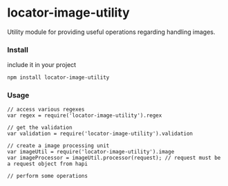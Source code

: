 # locator-image-utility
Utility module for providing useful operations regarding handling images.

### Install
include it in your project

```Bash
npm install locator-image-utility
```

### Usage

```
// access various regexes
var regex = require('locator-image-utility').regex

// get the validation
var validation = require('locator-image-utility').validation

// create a image processing unit
var imageUtil = require('locator-image-utility').image
var imageProcessor = imageUtil.processor(request); // request must be a request object from hapi

// perform some operations
```
